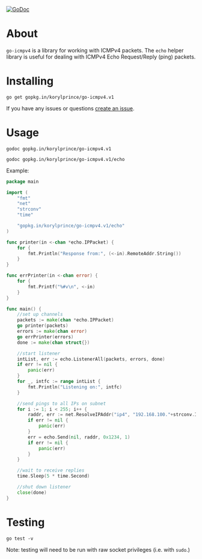 [![GoDoc](https://godoc.org/gopkg.in/korylprince/go-icmpv4.v1?status.svg)](https://godoc.org/gopkg.in/korylprince/go-icmpv4.v1)

# About

`go-icmpv4` is a library for working with ICMPv4 packets. The `echo` helper library is useful for dealing with ICMPv4 Echo Request/Reply (ping) packets.

# Installing

`go get gopkg.in/korylprince/go-icmpv4.v1`

If you have any issues or questions [create an issue](https://github.com/korylprince/go-icmpv4/issues).

# Usage

`godoc gopkg.in/korylprince/go-icmpv4.v1`

`godoc gopkg.in/korylprince/go-icmpv4.v1/echo`

Example:

```go
package main

import (
	"fmt"
	"net"
	"strconv"
	"time"

	"gopkg.in/korylprince/go-icmpv4.v1/echo"
)

func printer(in <-chan *echo.IPPacket) {
	for {
		fmt.Println("Response from:", (<-in).RemoteAddr.String())
	}
}

func errPrinter(in <-chan error) {
	for {
		fmt.Printf("%#v\n", <-in)
	}
}

func main() {
	//set up channels
	packets := make(chan *echo.IPPacket)
	go printer(packets)
	errors := make(chan error)
	go errPrinter(errors)
	done := make(chan struct{})

	//start listener
	intList, err := echo.ListenerAll(packets, errors, done)
	if err != nil {
		panic(err)
	}
	for _, intfc := range intList {
		fmt.Println("Listening on:", intfc)
	}

	//send pings to all IPs on subnet
	for i := 1; i < 255; i++ {
		raddr, err := net.ResolveIPAddr("ip4", "192.168.100."+strconv.Itoa(i))
		if err != nil {
			panic(err)
		}
		err = echo.Send(nil, raddr, 0x1234, 1)
		if err != nil {
			panic(err)
		}
	}

	//wait to receive replies
	time.Sleep(5 * time.Second)

	//shut down listener
	close(done)
}
```

# Testing

`go test -v`

Note: testing will need to be run with raw socket privileges (i.e. with `sudo`.)
